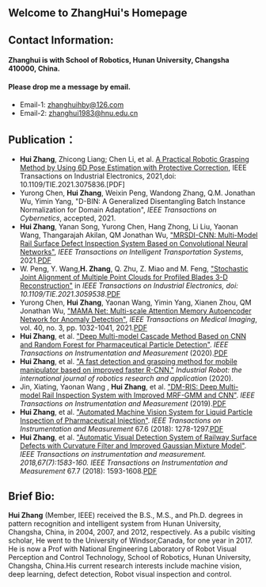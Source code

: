 ## Welcome to ZhangHui's Homepage 

## Contact Information:

#### Zhanghui is with School of Robotics, Hunan University, Changsha 410000, China.
#### Please drop me a message by email.

- Email-1: zhanghuihby@126.com
- Email-2: zhanghui1983@hnu.edu.cn

## Publication：
- **Hui Zhang**, Zhicong Liang; Chen Li, et al. [A Practical Robotic Grasping Method by Using 6D Pose Estimation with Protective Correction](https://ieeexplore.ieee.org/document/9422206), IEEE Transactions on Industrial Electronics, 2021,doi: 10.1109/TIE.2021.3075836.[PDF]
- Yurong Chen, **Hui Zhang**, Weixin Peng, Wandong Zhang, Q.M. Jonathan Wu, Yimin Yang, "D-BIN: A Generalized Disentangling Batch Instance Normalization for Domain Adaptation", _IEEE Transactions on Cybernetics_, accepted, 2021.
- **Hui Zhang**, Yanan Song, Yurong Chen, Hang Zhong, Li Liu, Yaonan Wang, Thangarajah Akilan, QM Jonathan Wu, ["MRSDI-CNN: Multi-Model Rail Surface Defect Inspection System Based on Convolutional Neural Networks"](https://ieeexplore.ieee.org/document/9508786), _IEEE Transactions on Intelligent Transportation Systems_, 2021.[PDF](https://github.com/zhanghui-HNU/zhanghui.github.io/blob/gh-pages/Publication/MRSDI-CNN_Multi-Model_Rail_Surface_Defect_Inspection_System_Based_on_Convolutional_Neural_Networks.pdf)
- W. Peng, Y. Wang,**H. Zhang**, Q. Zhu, Z. Miao and M. Feng, ["Stochastic Joint Alignment of Multiple Point Clouds for Profiled Blades 3-D Reconstruction"](https://ieeexplore.ieee.org/document/9361431) in _IEEE Transactions on Industrial Electronics, doi: 10.1109/TIE.2021.3059538_.[PDF](https://github.com/zhanghui-HNU/zhanghui.github.io/blob/gh-pages/Publication/Stochastic_Joint_Alignment_of_Multiple_Point_Clouds_for_Profiled_Blades_3-D_Reconstruction.pdf)
- Yurong Chen, **Hui Zhang**, Yaonan Wang, Yimin Yang, Xianen Zhou, QM Jonathan Wu, ["MAMA Net: Multi-scale Attention Memory Autoencoder Network for Anomaly Detection"](https://ieeexplore.ieee.org/document/9296333), _IEEE Transactions on Medical Imaging_, vol. 40, no. 3, pp. 1032-1041, 2021.[PDF](https://github.com/zhanghui-HNU/zhanghui.github.io/blob/gh-pages/Publication/MAMA_Net_Multi-Scale_Attention_Memory_Autoencoder_Network_for_Anomaly_Detection.pdf)
- **Hui Zhang**, et al. ["Deep Multi-model Cascade Method Based on CNN and Random Forest for Pharmaceutical Particle Detection"](https://ieeexplore.ieee.org/abstract/document/8998087). _IEEE Transactions on Instrumentation and Measurement_ (2020).[PDF](https://github.com/zhanghui-HNU/zhanghui.github.io/blob/gh-pages/Publication/Deep_Multimodel_Cascade_Method_Based_on_CNN_and_Random_Forest_for_Pharmaceutical_Particle_Detection.pdf)
- **Hui Zhang**, et al. ["A fast detection and grasping method for mobile manipulator based on improved faster R-CNN."](https://www.ingentaconnect.com/content/mcb/049/2020/00000047/00000002/art00004?crawler=true&mimetype=application/pdf) _Industrial Robot: the international journal of robotics research and application_ (2020).
- Jin, Xiating, Yaonan Wang , **Hui Zhang**, et al. ["DM-RIS: Deep Multi-model Rail Inspection System with Improved MRF-GMM and CNN"](https://ieeexplore.ieee.org/document/8692707). _IEEE Transactions on Instrumentation and Measurement_ (2019).[PDF](https://github.com/zhanghui-HNU/zhanghui.github.io/blob/gh-pages/Publication/MRSDI-CNN_Multi-Model_Rail_Surface_Defect_Inspection_System_Based_on_Convolutional_Neural_Networks.pdf)
- **Hui Zhang**, et al. ["Automated Machine Vision System for Liquid Particle Inspection of Pharmaceutical Injection"](https://ieeexplore.ieee.org/document/8294289). _IEEE Transactions on Instrumentation and Measurement_ 67.6 (2018): 1278-1297.[PDF](https://github.com/zhanghui-HNU/zhanghui.github.io/blob/gh-pages/Publication/Automated_Machine_Vision_System_for_Liquid_Particle_Inspection_of_Pharmaceutical_Injection.pdf)
- **Hui Zhang**, et al. ["Automatic Visual Detection System of Railway Surface Defects with Curvature Filter and Improved Gaussian Mixture Model"](https://ieeexplore.ieee.org/document/8304596). _IEEE Transactions on instrumentation and measurement. 2018,67(7):1583-160. IEEE Transactions on Instrumentation and Measurement_ 67.7 (2018): 1593-1608.[PDF](https://github.com/zhanghui-HNU/zhanghui.github.io/blob/gh-pages/Publication/Automatic_Visual_Detection_System_of_Railway_Surface_Defects_With_Curvature_Filter_and_Improved_Gaussian_Mixture_Model.pdf)
 
## Brief Bio:
**Hui Zhang** (Member, IEEE) received the B.S., M.S., and Ph.D. degrees in pattern recognition and intelligent system from Hunan University, Changsha, China, in 2004, 2007, and 2012, respectively. As a pubilc visiting scholar, He went to the University of Windsor,Canada, for one year in 2017. He is now a Prof with National Engineering Laboratory of Robot Visual Perception and Control Technology, School of Robotics, Hunan University, Changsha, China.His current research interests include machine vision, deep learning, defect detection, Robot visual inspection and control.
